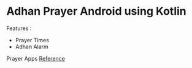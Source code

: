 # Adhan Prayer Android using Kotlin

Features :
- Prayer Times
- Adhan Alarm

Prayer Apps [Reference](https://github.com/alphamu/PrayTime-Android)